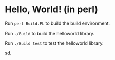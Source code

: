 # Hello, World! (in perl)

Run `perl Build.PL` to build the build environment.

Run `./Build` to build the helloworld library.

Run `./Build test` to test the helloworld library.

sd.
